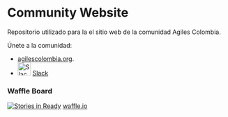 # Community Website
Repositorio utilizado para la el sitio web de la comunidad Agiles Colombia.

Únete a la comunidad:
- [agilescolombia.org](http://agilescolombia.org).
- <img src="http://ubuntuhandbook.org/wp-content/uploads/2015/02/slack-icon-logo.png" alt="Slack Logo" height="30px"/> [Slack](https://agilescolombiateam.slack.com/)



### Waffle Board

[![Stories in Ready](https://badge.waffle.io/AgilesColombia/community-website.svg?label=Ready&title=Ready)](http://waffle.io/AgilesColombia/community-website)  [waffle.io](https://waffle.io/AgilesColombia/community-website)
